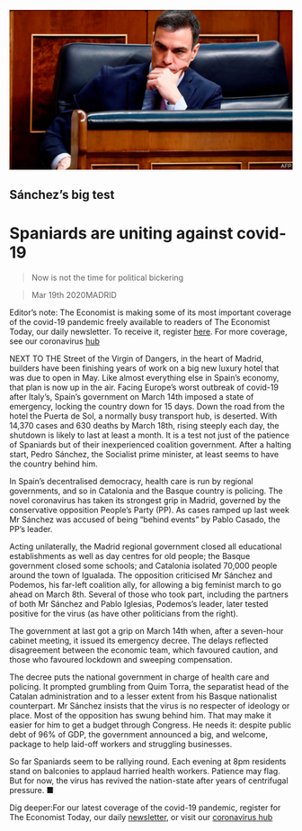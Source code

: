 ![](./images/20200321_EUP006.jpg)

## Sánchez’s big test

# Spaniards are uniting against covid-19

> Now is not the time for political bickering

> Mar 19th 2020MADRID

Editor’s note: The Economist is making some of its most important coverage of the covid-19 pandemic freely available to readers of The Economist Today, our daily newsletter. To receive it, register [here](https://www.economist.com//newslettersignup). For more coverage, see our coronavirus [hub](https://www.economist.com//coronavirus)

NEXT TO THE Street of the Virgin of Dangers, in the heart of Madrid, builders have been finishing years of work on a big new luxury hotel that was due to open in May. Like almost everything else in Spain’s economy, that plan is now up in the air. Facing Europe’s worst outbreak of covid-19 after Italy’s, Spain’s government on March 14th imposed a state of emergency, locking the country down for 15 days. Down the road from the hotel the Puerta de Sol, a normally busy transport hub, is deserted. With 14,370 cases and 630 deaths by March 18th, rising steeply each day, the shutdown is likely to last at least a month. It is a test not just of the patience of Spaniards but of their inexperienced coalition government. After a halting start, Pedro Sánchez, the Socialist prime minister, at least seems to have the country behind him.

In Spain’s decentralised democracy, health care is run by regional governments, and so in Catalonia and the Basque country is policing. The novel coronavirus has taken its strongest grip in Madrid, governed by the conservative opposition People’s Party (PP). As cases ramped up last week Mr Sánchez was accused of being “behind events” by Pablo Casado, the PP’s leader.

Acting unilaterally, the Madrid regional government closed all educational establishments as well as day centres for old people; the Basque government closed some schools; and Catalonia isolated 70,000 people around the town of Igualada. The opposition criticised Mr Sánchez and Podemos, his far-left coalition ally, for allowing a big feminist march to go ahead on March 8th. Several of those who took part, including the partners of both Mr Sánchez and Pablo Iglesias, Podemos’s leader, later tested positive for the virus (as have other politicians from the right).

The government at last got a grip on March 14th when, after a seven-hour cabinet meeting, it issued its emergency decree. The delays reflected disagreement between the economic team, which favoured caution, and those who favoured lockdown and sweeping compensation.

The decree puts the national government in charge of health care and policing. It prompted grumbling from Quim Torra, the separatist head of the Catalan administration and to a lesser extent from his Basque nationalist counterpart. Mr Sánchez insists that the virus is no respecter of ideology or place. Most of the opposition has swung behind him. That may make it easier for him to get a budget through Congress. He needs it: despite public debt of 96% of GDP, the government announced a big, and welcome, package to help laid-off workers and struggling businesses.

So far Spaniards seem to be rallying round. Each evening at 8pm residents stand on balconies to applaud harried health workers. Patience may flag. But for now, the virus has revived the nation-state after years of centrifugal pressure. ■

Dig deeper:For our latest coverage of the covid-19 pandemic, register for The Economist Today, our daily [newsletter](https://www.economist.com//newslettersignup), or visit our [coronavirus hub](https://www.economist.com//coronavirus)
